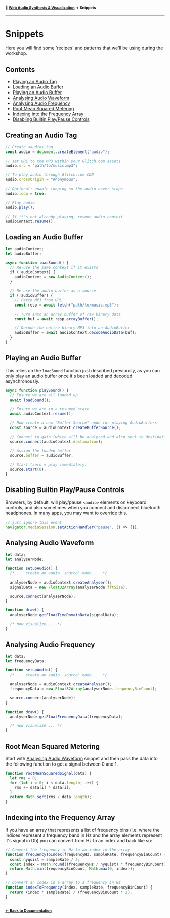 #### <sup>:closed_book: [Web Audio Synthesis & Visualization](../README.md) → Snippets</sup>

---

# Snippets

Here you will find some 'recipes' and patterns that we'll be using during the workshop.

## Contents

- [Playing an Audio Tag](#creating-an-audio-tag)
- [Loading an Audio Buffer](#loading-an-audio-buffer)
- [Playing an Audio Buffer](#playing-an-audio-buffer)
- [Analysing Audio Waveform](#analysing-audio-waveform)
- [Analysing Audio Frequency](#analysing-audio-frequency)
- [Root Mean Squared Metering](#root-mean-squared-metering)
- [Indexing into the Frequency Array](#indexing-into-the-frequency-array)
- [Disabling Builtin Play/Pause Controls](#disabling-builtin-playpause-controls)

## Creating an Audio Tag

```js
// Create <audio> tag
const audio = document.createElement("audio");

// set URL to the MP3 within your Glitch.com assets
audio.src = "path/to/music.mp3";

// To play audio through Glitch.com CDN
audio.crossOrigin = "Anonymous";

// Optional: enable looping so the audio never stops
audio.loop = true;

// Play audio
audio.play();

// If it's not already playing, resume audio context
audioContext.resume();
```

## Loading an Audio Buffer

```js
let audioContext;
let audioBuffer;

async function loadSound() {
  // Re-use the same context if it exists
  if (!audioContext) {
    audioContext = new AudioContext();
  }

  // Re-use the audio buffer as a source
  if (!audioBuffer) {
    // Fetch MP3 from URL
    const resp = await fetch("path/to/music.mp3");

    // Turn into an array buffer of raw binary data
    const buf = await resp.arrayBuffer();

    // Decode the entire binary MP3 into an AudioBuffer
    audioBuffer = await audioContext.decodeAudioData(buf);
  }
}
```

## Playing an Audio Buffer

This relies on the `loadSound` function just described previously, as you can only play an audio buffer once it's been loaded and decoded asynchronously.

```js
async function playSound() {
  // Ensure we are all loaded up
  await loadSound();

  // Ensure we are in a resumed state
  await audioContext.resume();

  // Now create a new "Buffer Source" node for playing AudioBuffers
  const source = audioContext.createBufferSource();

  // Connect to gain (which will be analyzed and also sent to destination)
  source.connect(audioContext.destination);

  // Assign the loaded buffer
  source.buffer = audioBuffer;

  // Start (zero = play immediately)
  source.start(0);
}
```

## Disabling Builtin Play/Pause Controls

Browsers, by default, will play/pause `<audio>` elements on keyboard controls, and also sometimes when you connect and disconnect bluetooth headphones. In many apps, you may want to override this.

```js
// just ignore this event
navigator.mediaSession.setActionHandler("pause", () => {});
```

## Analysing Audio Waveform

```js
let data;
let analyserNode;

function setupAudio() {
  /* ... create an audio 'source' node ... */

  analyserNode = audioContext.createAnalyser();
  signalData = new Float32Array(analyserNode.fftSize);

  source.connect(analyserNode);
}

function draw() {
  analyserNode.getFloatTimeDomainData(signalData);

  /* now visualize ... */
}
```

## Analysing Audio Frequency

```js
let data;
let frequencyData;

function setupAudio() {
  /* ... create an audio 'source' node ... */

  analyserNode = audioContext.createAnalyser();
  frequencyData = new Float32Array(analyserNode.frequencyBinCount);

  source.connect(analyserNode);
}

function draw() {
  analyserNode.getFloatFrequencyData(frequencyData);

  /* now visualize ... */
}
```

## Root Mean Squared Metering

Start with [Analysing Audio Waveform](#analysing-audio-waveform) snippet and then pass the data into the following function to get a signal between 0 and 1.

```js
function rootMeanSquaredSignal(data) {
  let rms = 0;
  for (let i = 0; i < data.length; i++) {
    rms += data[i] * data[i];
  }
  return Math.sqrt(rms / data.length);
}
```

## Indexing into the Frequency Array

If you have an array that represents a list of frequency bins (i.e. where the indices represent a frequency band in Hz and the array elements represent it's signal in Db) you can convert from Hz to an index and back like so:

```js
// Convert the frequency in Hz to an index in the array
function frequencyToIndex(frequencyHz, sampleRate, frequencyBinCount) {
  const nyquist = sampleRate / 2;
  const index = Math.round((frequencyHz / nyquist) * frequencyBinCount);
  return Math.min(frequencyBinCount, Math.max(0, index));
}

// Convert an index in a array to a frequency in Hz
function indexToFrequency(index, sampleRate, frequencyBinCount) {
  return (index * sampleRate) / (frequencyBinCount * 2);
}
```

##

#### <sup>[← Back to Documentation](../README.md)
